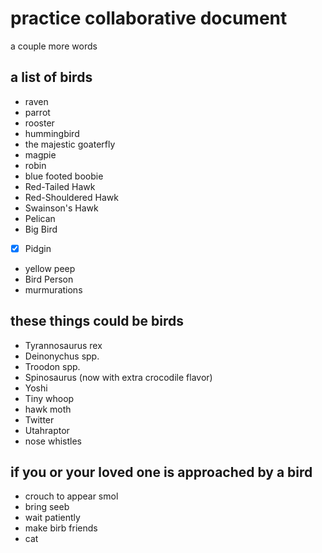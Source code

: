 # practice collaborative document

a couple more words

## a list of birds

- raven
- parrot
- rooster
- hummingbird
- the majestic goaterfly
- magpie
- robin
- blue footed boobie
- Red-Tailed Hawk
- Red-Shouldered Hawk
- Swainson's Hawk
- Pelican
- Big Bird
- [x] Pidgin
- yellow peep
- Bird Person
- murmurations

## these things could be birds

- Tyrannosaurus rex
- Deinonychus spp.
- Troodon spp.
- Spinosaurus (now with extra crocodile flavor)
- Yoshi
- Tiny whoop
- hawk moth
- Twitter
- Utahraptor
- nose whistles

## if you or your loved one is approached by a bird

- crouch to appear smol
- bring seeb
- wait patiently
- make birb friends
- cat
